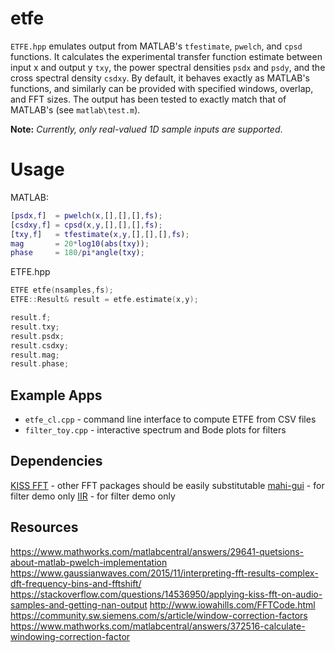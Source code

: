 # etfe

`ETFE.hpp` emulates output from MATLAB's `tfestimate`, `pwelch`, and `cpsd` functions. It calculates the experimental transfer function estimate between input x and output y `txy`, the power spectral densities `psdx` and `psdy`, and the cross spectral density `csdxy`. By default, it behaves exactly as MATLAB's functions, and similarly can be provided with specified windows, overlap, and FFT sizes. The output has been tested to exactly match that of MATLAB's (see `matlab\test.m`). 

**Note:** *Currently, only real-valued 1D sample inputs are supported*.

# Usage

MATLAB:
```matlab
[psdx,f]  = pwelch(x,[],[],[],fs);
[csdxy,f] = cpsd(x,y,[],[],[],fs);
[txy,f]   = tfestimate(x,y,[],[],[],fs);
mag       = 20*log10(abs(txy));
phase     = 180/pi*angle(txy);
```

ETFE.hpp
```cpp
ETFE etfe(nsamples,fs);
ETFE::Result& result = etfe.estimate(x,y);

result.f;
result.txy;
result.psdx;
result.csdxy;
result.mag;
result.phase;
```

## Example Apps

- `etfe_cl.cpp`    - command line interface to compute ETFE from CSV files
- `filter_toy.cpp` - interactive spectrum and Bode plots for filters

## Dependencies

[KISS FFT](https://github.com/mborgerding/kissfft) - other FFT packages should be easily substitutable 
[mahi-gui](https://github.com/mahilab/mahi-gui) - for filter demo only
[IIR](https://github.com/berndporr/iir1) - for filter demo only

## Resources

https://www.mathworks.com/matlabcentral/answers/29641-quetsions-about-matlab-pwelch-implementation
https://www.gaussianwaves.com/2015/11/interpreting-fft-results-complex-dft-frequency-bins-and-fftshift/
https://stackoverflow.com/questions/14536950/applying-kiss-fft-on-audio-samples-and-getting-nan-output
http://www.iowahills.com/FFTCode.html
https://community.sw.siemens.com/s/article/window-correction-factors
https://www.mathworks.com/matlabcentral/answers/372516-calculate-windowing-correction-factor